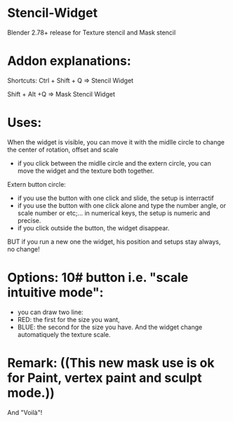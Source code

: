 # Stencil-Widget
Blender 2.78+ release for Texture stencil and Mask stencil

# Addon explanations:
Shortcuts:
Ctrl + Shift + Q => Stencil Widget

Shift + Alt +Q => Mask Stencil Widget

# Uses:
When the widget is visible, you can move it with the midlle circle to change the center of rotation, offset and scale
- if you click between the midlle circle and the extern circle, you can move the widget and the texture both together.

Extern button circle:
- if you use the button with one click and slide, the setup is interractif
- if you use the button with one click alone and type the number angle, or scale number or etc;... in numerical keys, the setup is numeric and precise.
- if you click outside the button, the widget disappear.

BUT if you run a new one the widget, his position and setups stay always, no change!

# Options: 10# button i.e.  "scale intuitive mode":
- you can draw two line: 
- RED: the first for the size you want, 
- BLUE: the second for the size you have. 
And the widget change automatiquely the texture scale.

# Remark: ((This new mask use is ok for Paint, vertex paint and sculpt mode.))


And "Voilà"!
